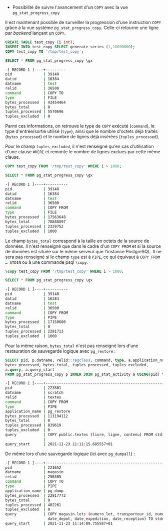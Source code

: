 <!--
Les commits sur ce sujet sont :

* https://commitfest.postgresql.org/31/2923/
* https://commitfest.postgresql.org/32/2977
* https://git.postgresql.org/gitweb/?p=postgresql.git;a=commit;h=8a4f618e7ae3cb11b0b37d0f06f05c8ff905833f

Discussion

* https://gitlab.dalibo.info/formation/workshops/-/issues/133

-->

<div class="slide-content">

* Possibilité de suivre l'avancement d'un `COPY` avec la vue `pg_stat_progress_copy`

</div>

<div class="notes">

Il est maintenant possible de surveiller la progression d'une instruction `COPY`
grâce à la vue système `pg_stat_progress_copy`. Celle-ci retourne une ligne par
_backend_ lançant un `COPY`.

```sql
CREATE TABLE test_copy (i int);
INSERT INTO test_copy SELECT generate_series (1,10000000);
COPY test_copy TO '/tmp/test_copy';

SELECT * FROM pg_stat_progress_copy \gx
```
```sh
-[ RECORD 1 ]----+---------
pid              | 39148
datid            | 16384
datname          | test
relid            | 36500
command          | COPY TO
type             | FILE
bytes_processed  | 43454464
bytes_total      | 0
tuples_processed | 5570696
tuples_excluded  | 0
```

Parmi ces informations, on retrouve le type de `COPY` exécuté (`command`), le
type d'entrée/sortie utilisé (`type`), ainsi que le nombre d'octets déjà traités 
(`bytes_processed`) et le nombre de lignes déjà insérées (`tuples_processed`).

<!-- TODO a:jouter exemple avec % de progression ? -->

Pour le champ `tuples_excluded`, il n'est renseigné qu'en cas d'utilisation d'une
clause `WHERE` et remonte le nombre de lignes exclues par cette même clause.

```sql
COPY test_copy FROM '/tmp/test_copy' WHERE i > 1000;

SELECT * FROM pg_stat_progress_copy \gx
```
```sh
-[ RECORD 1 ]----+----------
pid              | 39148
datid            | 16384
datname          | test
relid            | 36500
command          | COPY FROM
type             | FILE
bytes_processed  | 17563648
bytes_total      | 78888897
tuples_processed | 2329752
tuples_excluded  | 1000
```

Le champ `bytes_total` correspond à la taille en octets de la source de données.
Il n'est renseigné que dans le cadre d'un `COPY FROM` et si la source de données
est située sur le même serveur que l'instance PostgreSQL. Il ne sera pas renseigné
si le champ `type` est à `PIPE`, ce qui équivaut à `COPY FROM … STDIN` ou à
une commande psql `\copy`.

```sql
\copy test_copy FROM '/tmp/test_copy' WHERE i > 1000;

SELECT * FROM pg_stat_progress_copy \gx
```
```sh
-[ RECORD 1 ]----+----------
pid              | 39148
datid            | 16384
datname          | test
relid            | 36500
command          | COPY FROM
type             | PIPE
bytes_processed  | 17150600
bytes_total      | 0
tuples_processed | 2281713
tuples_excluded  | 1000
```

Pour la même raison, `bytes_total` n'est pas renseigné lors d'une restauration
de sauvegarde logique avec `pg_restore` :

```sql
SELECT pid, p.datname, relid::regclass, command, type, a.application_name,
bytes_processed, bytes_total, tuples_processed, tuples_excluded,
a.query, a.query_start
FROM pg_stat_progress_copy p INNER JOIN pg_stat_activity a USING(pid) \gx
```
```sh
-[ RECORD 1 ]----+-------------------------------------------------------
pid              | 223301
datname          | scratch
relid            | textes
command          | COPY FROM
type             | PIPE
application_name | pg_restore
bytes_processed  | 111194112
bytes_total      | 0
tuples_processed | 839619
tuples_excluded  | 0
query            | COPY public.textes (livre, ligne, contenu) FROM stdin;+
                 | 
query_start      | 2021-11-23 11:11:15.685557+01
```

De même lors d'une sauvegarde logique (ici avec `pg_dumpall`) :
```sh
-[ RECORD 1 ]----+--------------------------------------------------------------
pid              | 223652
datname          | magasin
relid            | 256305
command          | COPY TO
type             | PIPE
application_name | pg_dump
bytes_processed  | 22817772
bytes_total      | 0
tuples_processed | 402261
tuples_excluded  | 0
query            | COPY magasin.lots (numero_lot, transporteur_id, numero_suivi,
                   date_depot, date_expedition, date_reception) TO stdout;
query_start      | 2021-11-23 11:14:09.755587+01
```

</div>

